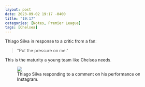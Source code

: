 ```yaml
---
layout: post
date: 2023-09-02 19:17 -0400
title: "19:17"
categories: [Notes, Premier League]
tags: [Chelsea]
---
```


Thiago Silva in response to a critic from a fan:

> "Put the pressure on me." 

This is the maturity a young team like Chelsea needs.

<figure>
    <img src="https://i.imgur.com/227PZ6Y.jpg">
    <figcaption>Thiago Silva responding to a comment on his performance on Instagram.</figcaption>
</figure> 


